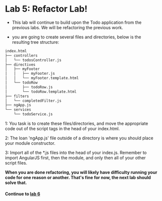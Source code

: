 # Lab 5: Refactor Lab!
* This lab will continue to build upon the Todo application from the previous labs. We will be refactoring the previous work.
  
* you are going to create several files and directories, below is the resulting tree structure:

```bash
index.html
├── controllers
│   └── todosController.js
├── directives
│   ├── myFooter
│   │   ├── myFooter.js
│   │   └── myFooter.template.html
│   └── todoRow
│       ├── todoRow.js
│       └── todoRow.template.html
├── filters
│   └── completedFilter.js
├── ngApp.js
└── services
    └── todoService.js
```
  
1: You task is to create these files/directories, and move the appropriate code out of the script tags in the head of your index.html.  
  
2: The loan 'ngApp.js' file outside of a directory is where you should place your module constructor.
  
3: Import all of the *.js files into the head of your index.js. Remember to import AngularJS first, then the module, and only then all of your other script files.  
  
**When you are done refactoring, you will likely have difficulty running your code for one reason or another. That's fine for now, the next lab should solve that.**  
  
#### Continue to [lab 6](_23_lab6.md)